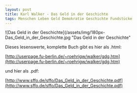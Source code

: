 ```yaml
---
layout: post
title: Karl Walker - Das Geld in der Geschichte 
tags: Menschen Leben Geld Demokratie Geschichte Fundstücke
---
```

![Das Geld in der Geschichte](/assets/img/180px-Das_Geld_in_der_Geschichte.jpg  "Das Geld in der Geschichte"

Dieses lesenswerte, komplette Buch gibt es hier als .html:

[http://userpage.fu-berlin.de/~roehrigw/walker/gdg.htm](http://userpage.fu-berlin.de/~roehrigw/walker/gdg.htm)

und hier als .pdf:

[http://www.sffo.de/sffo/Das_Geld_in_der_Geschichte.pdf](http://www.sffo.de/sffo/Das_Geld_in_der_Geschichte.pdf)
